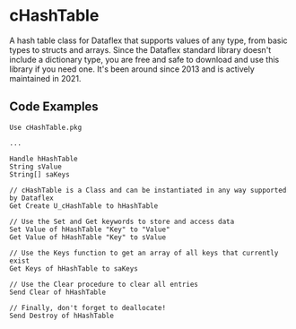 # cHashTable
A hash table class for Dataflex that supports values of any type, from basic types to structs and arrays. Since the Dataflex standard library doesn't include a dictionary type, you are free and safe to download and use this library if you need one. It's been around since 2013 and is actively maintained in 2021.

## Code Examples

```dataflex
Use cHashTable.pkg

...

Handle hHashTable
String sValue
String[] saKeys

// cHashTable is a Class and can be instantiated in any way supported by Dataflex
Get Create U_cHashTable to hHashTable

// Use the Set and Get keywords to store and access data
Set Value of hHashTable "Key" to "Value"
Get Value of hHashTable "Key" to sValue

// Use the Keys function to get an array of all keys that currently exist
Get Keys of hHashTable to saKeys

// Use the Clear procedure to clear all entries
Send Clear of hHashTable

// Finally, don't forget to deallocate!
Send Destroy of hHashTable
```
